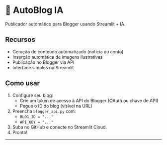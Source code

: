 # 🤖 AutoBlog IA

Publicador automático para Blogger usando Streamlit + IA.

## Recursos
- Geração de conteúdo automatizado (notícia ou conto)
- Inserção automática de imagens ilustrativas
- Publicação no Blogger via API
- Interface simples no Streamlit

## Como usar
1. Configure seu blog:
   - Crie um token de acesso à API do Blogger (OAuth ou chave de API)
   - Pegue o ID do blog (visível na URL)
2. Preencha `blogger_api.py` com:
   - `BLOG_ID = "..."`  
   - `API_KEY = "..."`  
3. Suba no GitHub e conecte no Streamlit Cloud.
4. Pronto!

---